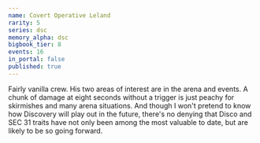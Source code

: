 ```yaml
---
name: Covert Operative Leland
rarity: 5
series: dsc
memory_alpha: dsc
bigbook_tier: 8
events: 16
in_portal: false
published: true
---
```


Fairly vanilla crew. His two areas of interest are in the arena and events. A chunk of damage at eight seconds without a trigger is just peachy for skirmishes and many arena situations. And though I won't pretend to know how Discovery will play out in the future, there's no denying that Disco and SEC 31 traits have not only been among the most valuable to date, but are likely to be so going forward.
